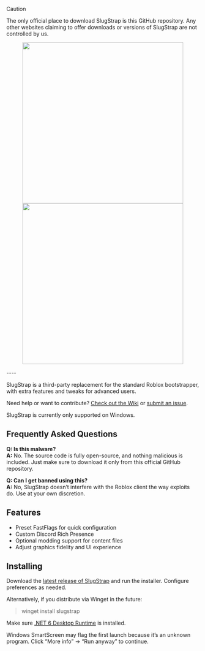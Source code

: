 > [!CAUTION]
> The only official place to download SlugStrap is this GitHub repository. Any other websites claiming to offer downloads or versions of SlugStrap are not controlled by us.

<p align="center">
    <img src="https://example.com/SlugStrap-dark.png#gh-dark-mode-only" width="420">
    <img src="https://example.com/SlugStrap-light.png#gh-light-mode-only" width="420">
</p>
----

SlugStrap is a third-party replacement for the standard Roblox bootstrapper, with extra features and tweaks for advanced users.

Need help or want to contribute? [Check out the Wiki](https://github.com/YOUR-USERNAME/SlugStrap/wiki) or [submit an issue](https://github.com/YOUR-USERNAME/SlugStrap/issues).

SlugStrap is currently only supported on Windows.

## Frequently Asked Questions

**Q: Is this malware?**  
**A:** No. The source code is fully open-source, and nothing malicious is included. Just make sure to download it only from this official GitHub repository.

**Q: Can I get banned using this?**  
**A:** No, SlugStrap doesn’t interfere with the Roblox client the way exploits do. Use at your own discretion.

## Features

- Preset FastFlags for quick configuration  
- Custom Discord Rich Presence  
- Optional modding support for content files  
- Adjust graphics fidelity and UI experience  

## Installing

Download the [latest release of SlugStrap](https://github.com/margolemE/SlugStrap/releases/latest) and run the installer. Configure preferences as needed.

Alternatively, if you distribute via Winget in the future:

> winget install slugstrap


Make sure [.NET 6 Desktop Runtime](https://aka.ms/dotnet-core-applaunch?missing_runtime=true&arch=x64&rid=win11-x64&apphost_version=6.0.16&gui=true) is installed.

Windows SmartScreen may flag the first launch because it’s an unknown program. Click “More info” → “Run anyway” to continue.
